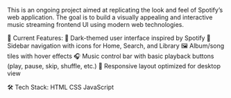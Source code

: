 This is an ongoing project aimed at replicating the look and feel of Spotify’s web application. The goal is to build a visually appealing and interactive music streaming frontend UI using modern web technologies.

🔨 Current Features:
🎨 Dark-themed user interface inspired by Spotify
🧭 Sidebar navigation with icons for Home, Search, and Library
🖼️ Album/song tiles with hover effects
🎧 Music control bar with basic playback buttons (play, pause, skip, shuffle, etc.)
🧱 Responsive layout optimized for desktop view

🛠️ Tech Stack:
  HTML
  CSS
  JavaScript

